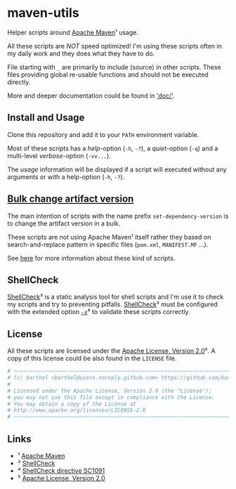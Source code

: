# maven-utils

Helper scripts around [Apache Maven][maven]¹ usage.

All these scripts are *NOT* speed optimized!
I'm using these scripts often in my daily work and they does what they have to do.

File starting with `_` are primarily to include (source) in other scripts. These files providing global re-usable functions and should not be executed directly.

More and deeper documentation could be found in ['doc/'](./doc/).

## Install and Usage

Clone this repository and add it to your `PATH` environment variable.

Most of these scripts has a _help_-option (`-h`, `-?`), a _quiet_-option (`-q`) and a multi-level _verbose_-option (`-vv...`).

The _usage_ information will be displayed if a script will executed without any arguments or with a help-option (`-h`, `-?`).

## [Bulk change artifact version](./doc/set-dependency-version.md "doc/set-dependency-version.md")

The main intention of scripts with the name prefix `set-dependency-version` is to change the artifact version in a bulk.

These scripts are not using Apache Maven¹ itself rather they based on search-and-replace pattern in specific files (`pom.xml`, `MANIFEST.MF` ...).

See [here](./doc/set-dependency-version.md "doc/set-dependency-version.md") for more information about these kind of scripts.

## ShellCheck

[ShellCheck][shellcheck]³ is a static analysis tool for shell scripts and I'm use it to check my scripts and try to preventing pitfalls.
[ShellCheck][shellcheck]³ must be configured with the extended option [`-x`][SC1091]⁴ to validate these scripts correctly.

## License

All these scripts are licensed under the [Apache License, Version 2.0][apl]⁵.
A copy of this license could be also found in the `LICENSE` file.

```bash
# ~~~~~~~~~~~~~~~~~~~~~~~~~~~~~~~~~~~~~~~~~~~~~~~~~~~~~~~~~~~~~~~~~~~~~~~~~
# (c) barthel <barthel@users.noreply.github.com> https://github.com/barthel
#
# Licensed under the Apache License, Version 2.0 (the "License");
# you may not use this file except in compliance with the License.
# You may obtain a copy of the License at
# http://www.apache.org/licenses/LICENSE-2.0
# ~~~~~~~~~~~~~~~~~~~~~~~~~~~~~~~~~~~~~~~~~~~~~~~~~~~~~~~~~~~~~~~~~~~~~~~~~
```

## Links

* ¹ [Apache Maven][maven]
* ³ [ShellCheck][shellcheck]
* ⁴ [ShellCheck directive SC1091][SC1091]
* ⁵ [Apache License, Version 2.0][apl]

[maven]:https://maven.apache.org
[p2-maven-plugin]:https://github.com/reficio/p2-maven-plugin
[shellcheck]:https://www.shellcheck.net
[SC1091]:https://github.com/koalaman/shellcheck/wiki/SC1091
[apl]:http://www.apache.org/licenses/LICENSE-2.0
